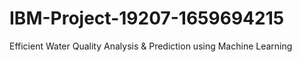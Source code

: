 # IBM-Project-19207-1659694215
Efficient Water Quality Analysis &amp; Prediction using Machine Learning
